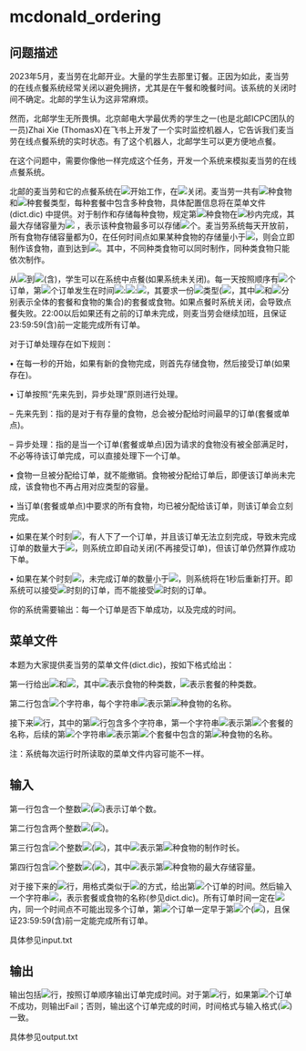 # mcdonald_ordering

## **问题描述**

2023年5月，麦当劳在北邮开业。大量的学生去那里订餐。正因为如此，麦当劳的在线点餐系统经常关闭以避免拥挤，尤其是在午餐和晚餐时间。该系统的关闭时间不确定。北邮的学生认为这非常麻烦。

然而，北邮学生无所畏惧。北京邮电大学最优秀的学生之一(也是北邮ICPC团队的一员)Zhai Xie (ThomasX)在飞书上开发了一个实时监控机器人，它告诉我们麦当劳在线点餐系统的实时状态。有了这个机器人，北邮学生可以更方便地点餐。

在这个问题中，需要你像他一样完成这个任务，开发一个系统来模拟麦当劳的在线点餐系统。

北邮的麦当劳和它的点餐系统在![](file:///C:\Users\xw\AppData\Local\Temp\ksohtml17060\wps1.jpg)开始工作，在![](file:///C:\Users\xw\AppData\Local\Temp\ksohtml17060\wps2.jpg)关闭。麦当劳一共有![](file:///C:\Users\xw\AppData\Local\Temp\ksohtml17060\wps3.jpg)种食物和![](file:///C:\Users\xw\AppData\Local\Temp\ksohtml17060\wps4.jpg)种套餐类型，每种套餐中包含多种食物，具体配置信息将在菜单文件 (dict.dic) 中提供。对于制作和存储每种食物，规定第![](file:///C:\Users\xw\AppData\Local\Temp\ksohtml17060\wps5.jpg)种食物在![](file:///C:\Users\xw\AppData\Local\Temp\ksohtml17060\wps6.jpg)秒内完成，其最大存储容量为![](file:///C:\Users\xw\AppData\Local\Temp\ksohtml17060\wps7.jpg) ，表示该种食物最多可以存储![](file:///C:\Users\xw\AppData\Local\Temp\ksohtml17060\wps8.jpg)个。麦当劳系统每天开放前，所有食物存储容量都为0，在任何时间点如果某种食物的存储量小于![](file:///C:\Users\xw\AppData\Local\Temp\ksohtml17060\wps9.jpg)，则会立即制作该食物，直到达到![](file:///C:\Users\xw\AppData\Local\Temp\ksohtml17060\wps10.jpg)。其中，不同种类食物可以同时制作，同种类食物只能依次制作。

从![](file:///C:\Users\xw\AppData\Local\Temp\ksohtml17060\wps11.jpg)到![](file:///C:\Users\xw\AppData\Local\Temp\ksohtml17060\wps12.jpg)(含)，学生可以在系统中点餐(如果系统未关闭)。每一天按照顺序有![](file:///C:\Users\xw\AppData\Local\Temp\ksohtml17060\wps13.jpg)个订单，第![](file:///C:\Users\xw\AppData\Local\Temp\ksohtml17060\wps14.jpg)个订单发生在时间![](file:///C:\Users\xw\AppData\Local\Temp\ksohtml17060\wps15.jpg):![](file:///C:\Users\xw\AppData\Local\Temp\ksohtml17060\wps16.jpg):![](file:///C:\Users\xw\AppData\Local\Temp\ksohtml17060\wps17.jpg)，其要求一份![](file:///C:\Users\xw\AppData\Local\Temp\ksohtml17060\wps18.jpg)类型(![](file:///C:\Users\xw\AppData\Local\Temp\ksohtml17060\wps19.jpg)，其中![](file:///C:\Users\xw\AppData\Local\Temp\ksohtml17060\wps20.jpg)和![](file:///C:\Users\xw\AppData\Local\Temp\ksohtml17060\wps21.jpg)分别表示全体的套餐和食物的集合)的套餐或食物。如果点餐时系统关闭，会导致点餐失败。22:00以后如果还有之前的订单未完成，则麦当劳会继续加班，且保证23:59:59(含)前一定能完成所有订单。

对于订单处理存在如下规则：

• 在每一秒的开始，如果有新的食物完成，则首先存储食物，然后接受订单(如果存在)。

• 订单按照“先来先到，异步处理”原则进行处理。

– 先来先到：指的是对于有存量的食物，总会被分配给时间最早的订单(套餐或单点)。

– 异步处理：指的是当一个订单(套餐或单点)因为请求的食物没有被全部满足时，不必等待该订单完成，可以直接处理下一个订单。

• 食物一旦被分配给订单，就不能撤销。食物被分配给订单后，即便该订单尚未完成，该食物也不再占用对应类型的容量。

• 当订单(套餐或单点)中要求的所有食物，均已被分配给该订单，则该订单会立刻完成。

• 如果在某个时刻![](file:///C:\Users\xw\AppData\Local\Temp\ksohtml17060\wps22.jpg)，有人下了一个订单，并且该订单无法立刻完成，导致未完成订单的数量大于![](file:///C:\Users\xw\AppData\Local\Temp\ksohtml17060\wps23.jpg)，则系统立即自动关闭(不再接受订单)，但该订单仍然算作成功下单。

• 如果在某个时刻![](file:///C:\Users\xw\AppData\Local\Temp\ksohtml17060\wps24.jpg)，未完成订单的数量小于![](file:///C:\Users\xw\AppData\Local\Temp\ksohtml17060\wps25.jpg)，则系统将在1秒后重新打开。即系统可以接受![](file:///C:\Users\xw\AppData\Local\Temp\ksohtml17060\wps26.jpg)时刻的订单，而不能接受![](file:///C:\Users\xw\AppData\Local\Temp\ksohtml17060\wps27.jpg)时刻的订单。

你的系统需要输出：每一个订单是否下单成功，以及完成的时间。

## **菜单文件**

本题为大家提供麦当劳的菜单文件(dict.dic)，按如下格式给出：

第一行给出![](file:///C:\Users\xw\AppData\Local\Temp\ksohtml17060\wps28.jpg)和![](file:///C:\Users\xw\AppData\Local\Temp\ksohtml17060\wps29.jpg)，其中![](file:///C:\Users\xw\AppData\Local\Temp\ksohtml17060\wps30.jpg)表示食物的种类数，![](file:///C:\Users\xw\AppData\Local\Temp\ksohtml17060\wps31.jpg)表示套餐的种类数。

第二行包含![](file:///C:\Users\xw\AppData\Local\Temp\ksohtml17060\wps32.jpg)个字符串，每个字符串![](file:///C:\Users\xw\AppData\Local\Temp\ksohtml17060\wps33.jpg)表示第![](file:///C:\Users\xw\AppData\Local\Temp\ksohtml17060\wps34.jpg)种食物的名称。

接下来![](file:///C:\Users\xw\AppData\Local\Temp\ksohtml17060\wps35.jpg)行，其中的第![](file:///C:\Users\xw\AppData\Local\Temp\ksohtml17060\wps36.jpg)行包含多个字符串，第一个字符串![](file:///C:\Users\xw\AppData\Local\Temp\ksohtml17060\wps37.jpg)表示第![](file:///C:\Users\xw\AppData\Local\Temp\ksohtml17060\wps38.jpg)个套餐的名称，后续的第![](file:///C:\Users\xw\AppData\Local\Temp\ksohtml17060\wps39.jpg)个字符串![](file:///C:\Users\xw\AppData\Local\Temp\ksohtml17060\wps40.jpg)表示第![](file:///C:\Users\xw\AppData\Local\Temp\ksohtml17060\wps41.jpg)个套餐中包含的第![](file:///C:\Users\xw\AppData\Local\Temp\ksohtml17060\wps42.jpg)种食物的名称。

注：系统每次运行时所读取的菜单文件内容可能不一样。

## **输入**

第一行包含一个整数![](file:///C:\Users\xw\AppData\Local\Temp\ksohtml17060\wps43.jpg)(![](file:///C:\Users\xw\AppData\Local\Temp\ksohtml17060\wps44.jpg))表示订单个数。

第二行包含两个整数![](file:///C:\Users\xw\AppData\Local\Temp\ksohtml17060\wps45.jpg)(![](file:///C:\Users\xw\AppData\Local\Temp\ksohtml17060\wps46.jpg))。

第三行包含![](file:///C:\Users\xw\AppData\Local\Temp\ksohtml17060\wps47.jpg)个整数![](file:///C:\Users\xw\AppData\Local\Temp\ksohtml17060\wps48.jpg)(![](file:///C:\Users\xw\AppData\Local\Temp\ksohtml17060\wps49.jpg))，其中![](file:///C:\Users\xw\AppData\Local\Temp\ksohtml17060\wps50.jpg)表示第![](file:///C:\Users\xw\AppData\Local\Temp\ksohtml17060\wps51.jpg)种食物的制作时长。

第四行包含![](file:///C:\Users\xw\AppData\Local\Temp\ksohtml17060\wps52.jpg)个整数![](file:///C:\Users\xw\AppData\Local\Temp\ksohtml17060\wps53.jpg)(![](file:///C:\Users\xw\AppData\Local\Temp\ksohtml17060\wps54.jpg))，其中![](file:///C:\Users\xw\AppData\Local\Temp\ksohtml17060\wps55.jpg)表示第![](file:///C:\Users\xw\AppData\Local\Temp\ksohtml17060\wps56.jpg)种食物的最大存储容量。

对于接下来的![](file:///C:\Users\xw\AppData\Local\Temp\ksohtml17060\wps57.jpg)行，用格式类似于![](file:///C:\Users\xw\AppData\Local\Temp\ksohtml17060\wps58.jpg)的方式，给出第![](file:///C:\Users\xw\AppData\Local\Temp\ksohtml17060\wps59.jpg)个订单的时间。然后输入一个字符串![](file:///C:\Users\xw\AppData\Local\Temp\ksohtml17060\wps60.jpg)，表示套餐或食物的名称(参见dict.dic)。所有订单时间一定在![](file:///C:\Users\xw\AppData\Local\Temp\ksohtml17060\wps61.jpg)内，同一个时间点不可能出现多个订单，第![](file:///C:\Users\xw\AppData\Local\Temp\ksohtml17060\wps62.jpg)个订单一定早于第![](file:///C:\Users\xw\AppData\Local\Temp\ksohtml17060\wps63.jpg)个(![](file:///C:\Users\xw\AppData\Local\Temp\ksohtml17060\wps64.jpg))，且保证23:59:59(含)前一定能完成所有订单。

具体参见input.txt

## **输出**

输出包括![](file:///C:\Users\xw\AppData\Local\Temp\ksohtml17060\wps65.jpg)行，按照订单顺序输出订单完成时间。对于第![](file:///C:\Users\xw\AppData\Local\Temp\ksohtml17060\wps66.jpg)行，如果第![](file:///C:\Users\xw\AppData\Local\Temp\ksohtml17060\wps67.jpg)个订单不成功，则输出Fail；否则，输出这个订单完成的时间，时间格式与输入格式(![](file:///C:\Users\xw\AppData\Local\Temp\ksohtml17060\wps68.jpg))一致。

具体参见output.txt
